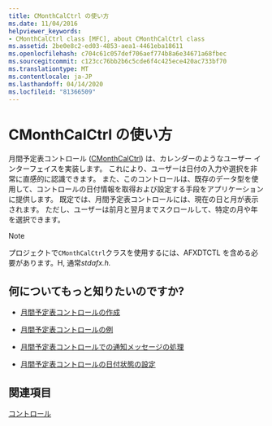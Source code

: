 ```yaml
---
title: CMonthCalCtrl の使い方
ms.date: 11/04/2016
helpviewer_keywords:
- CMonthCalCtrl class [MFC], about CMonthCalCtrl class
ms.assetid: 2be0e8c2-ed03-4853-aea1-4461eba18611
ms.openlocfilehash: c704c61c057def706aef774b8a6e34671a68fbec
ms.sourcegitcommit: c123cc76bb2b6c5cde6f4c425ece420ac733bf70
ms.translationtype: MT
ms.contentlocale: ja-JP
ms.lasthandoff: 04/14/2020
ms.locfileid: "81366509"
---
```

# <a name="using-cmonthcalctrl"></a>CMonthCalCtrl の使い方

月間予定表コントロール ([CMonthCalCtrl](../mfc/reference/cmonthcalctrl-class.md)) は、カレンダーのようなユーザー インターフェイスを実装します。 これにより、ユーザーは日付の入力や選択を非常に直感的に認識できます。 また、このコントロールは、既存のデータ型を使用して、コントロールの日付情報を取得および設定する手段をアプリケーションに提供します。 既定では、月間予定表コントロールには、現在の日と月が表示されます。 ただし、ユーザーは前月と翌月までスクロールして、特定の月や年を選択できます。

> [!NOTE]
> プロジェクトで`CMonthCalCtrl`クラスを使用するには、AFXDTCTL を含める必要があります。H, 通常*stdafx.h.*

## <a name="what-do-you-want-to-know-more-about"></a>何についてもっと知りたいのですか?

- [月間予定表コントロールの作成](../mfc/creating-the-month-calendar-control.md)

- [月間予定表コントロールの例](../mfc/month-calendar-control-examples.md)

- [月間予定表コントロールでの通知メッセージの処理](../mfc/processing-notification-messages-in-month-calendar-controls.md)

- [月間予定表コントロールの日付状態の設定](../mfc/setting-the-day-state-of-a-month-calendar-control.md)

## <a name="see-also"></a>関連項目

[コントロール](../mfc/controls-mfc.md)
